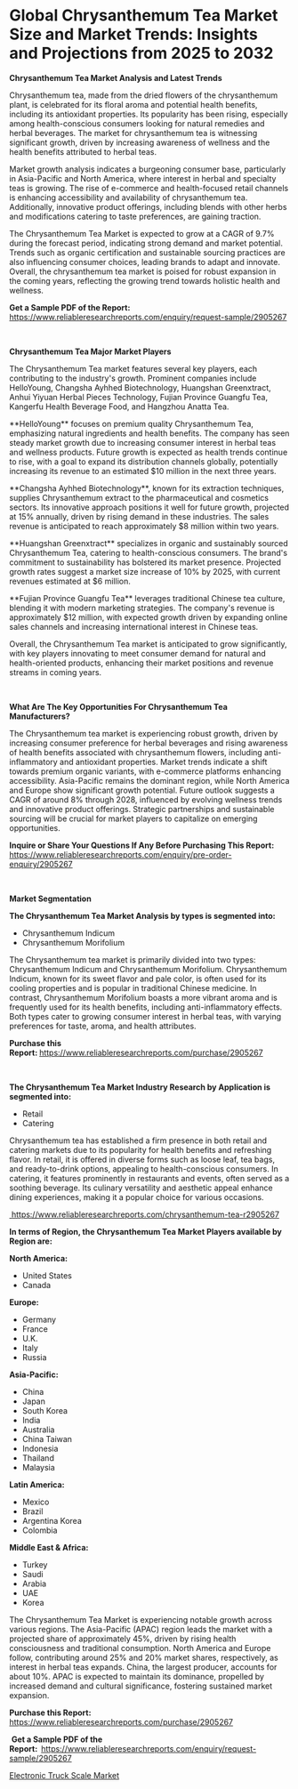 <p><h1>Global Chrysanthemum Tea Market Size and Market Trends: Insights and Projections from 2025 to 2032</h1></p><p><strong>Chrysanthemum Tea Market Analysis and Latest Trends</strong></p>
<p><p>Chrysanthemum tea, made from the dried flowers of the chrysanthemum plant, is celebrated for its floral aroma and potential health benefits, including its antioxidant properties. Its popularity has been rising, especially among health-conscious consumers looking for natural remedies and herbal beverages. The market for chrysanthemum tea is witnessing significant growth, driven by increasing awareness of wellness and the health benefits attributed to herbal teas.</p><p>Market growth analysis indicates a burgeoning consumer base, particularly in Asia-Pacific and North America, where interest in herbal and specialty teas is growing. The rise of e-commerce and health-focused retail channels is enhancing accessibility and availability of chrysanthemum tea. Additionally, innovative product offerings, including blends with other herbs and modifications catering to taste preferences, are gaining traction.</p><p>The Chrysanthemum Tea Market is expected to grow at a CAGR of 9.7% during the forecast period, indicating strong demand and market potential. Trends such as organic certification and sustainable sourcing practices are also influencing consumer choices, leading brands to adapt and innovate. Overall, the chrysanthemum tea market is poised for robust expansion in the coming years, reflecting the growing trend towards holistic health and wellness.</p></p>
<p><strong>Get a Sample PDF of the Report:&nbsp;</strong> <a href="https://www.reliableresearchreports.com/enquiry/request-sample/2905267?utm_campaign=2186&utm_medium=2&utm_source=Github&utm_content=ia&utm_term=12032025&utm_id=chrysanthemum-tea">https://www.reliableresearchreports.com/enquiry/request-sample/2905267</a></p>
<p>&nbsp;</p>
<p><strong>Chrysanthemum Tea Major Market Players</strong></p>
<p><p>The Chrysanthemum Tea market features several key players, each contributing to the industry's growth. Prominent companies include HelloYoung, Changsha Ayhhed Biotechnology, Huangshan Greenxtract, Anhui Yiyuan Herbal Pieces Technology, Fujian Province Guangfu Tea, Kangerfu Health Beverage Food, and Hangzhou Anatta Tea.</p><p>**HelloYoung** focuses on premium quality Chrysanthemum Tea, emphasizing natural ingredients and health benefits. The company has seen steady market growth due to increasing consumer interest in herbal teas and wellness products. Future growth is expected as health trends continue to rise, with a goal to expand its distribution channels globally, potentially increasing its revenue to an estimated $10 million in the next three years.</p><p>**Changsha Ayhhed Biotechnology**, known for its extraction techniques, supplies Chrysanthemum extract to the pharmaceutical and cosmetics sectors. Its innovative approach positions it well for future growth, projected at 15% annually, driven by rising demand in these industries. The sales revenue is anticipated to reach approximately $8 million within two years.</p><p>**Huangshan Greenxtract** specializes in organic and sustainably sourced Chrysanthemum Tea, catering to health-conscious consumers. The brand's commitment to sustainability has bolstered its market presence. Projected growth rates suggest a market size increase of 10% by 2025, with current revenues estimated at $6 million.</p><p>**Fujian Province Guangfu Tea** leverages traditional Chinese tea culture, blending it with modern marketing strategies. The company's revenue is approximately $12 million, with expected growth driven by expanding online sales channels and increasing international interest in Chinese teas.</p><p>Overall, the Chrysanthemum Tea market is anticipated to grow significantly, with key players innovating to meet consumer demand for natural and health-oriented products, enhancing their market positions and revenue streams in coming years.</p></p>
<p>&nbsp;</p>
<p><strong>What Are The Key Opportunities For Chrysanthemum Tea Manufacturers?</strong></p>
<p><p>The Chrysanthemum tea market is experiencing robust growth, driven by increasing consumer preference for herbal beverages and rising awareness of health benefits associated with chrysanthemum flowers, including anti-inflammatory and antioxidant properties. Market trends indicate a shift towards premium organic variants, with e-commerce platforms enhancing accessibility. Asia-Pacific remains the dominant region, while North America and Europe show significant growth potential. Future outlook suggests a CAGR of around 8% through 2028, influenced by evolving wellness trends and innovative product offerings. Strategic partnerships and sustainable sourcing will be crucial for market players to capitalize on emerging opportunities.</p></p>
<p><strong>Inquire or Share Your Questions If Any Before Purchasing This Report:</strong> <a href="https://www.reliableresearchreports.com/enquiry/pre-order-enquiry/2905267?utm_campaign=2186&utm_medium=2&utm_source=Github&utm_content=ia&utm_term=12032025&utm_id=chrysanthemum-tea">https://www.reliableresearchreports.com/enquiry/pre-order-enquiry/2905267</a></p>
<p>&nbsp;</p>
<p><strong>Market Segmentation</strong></p>
<p><strong>The Chrysanthemum Tea Market Analysis by types is segmented into:</strong></p>
<p><ul><li>Chrysanthemum Indicum</li><li>Chrysanthemum Morifolium</li></ul></p>
<p><p>The Chrysanthemum tea market is primarily divided into two types: Chrysanthemum Indicum and Chrysanthemum Morifolium. Chrysanthemum Indicum, known for its sweet flavor and pale color, is often used for its cooling properties and is popular in traditional Chinese medicine. In contrast, Chrysanthemum Morifolium boasts a more vibrant aroma and is frequently used for its health benefits, including anti-inflammatory effects. Both types cater to growing consumer interest in herbal teas, with varying preferences for taste, aroma, and health attributes.</p></p>
<p><strong>Purchase this Report:&nbsp;</strong><a href="https://www.reliableresearchreports.com/purchase/2905267?utm_campaign=2186&utm_medium=2&utm_source=Github&utm_content=ia&utm_term=12032025&utm_id=chrysanthemum-tea">https://www.reliableresearchreports.com/purchase/2905267</a></p>
<p>&nbsp;</p>
<p><strong>The Chrysanthemum Tea Market Industry Research by Application is segmented into:</strong></p>
<p><ul><li>Retail</li><li>Catering</li></ul></p>
<p><p>Chrysanthemum tea has established a firm presence in both retail and catering markets due to its popularity for health benefits and refreshing flavor. In retail, it is offered in diverse forms such as loose leaf, tea bags, and ready-to-drink options, appealing to health-conscious consumers. In catering, it features prominently in restaurants and events, often served as a soothing beverage. Its culinary versatility and aesthetic appeal enhance dining experiences, making it a popular choice for various occasions.</p></p>
<p><a href="https://www.reliableresearchreports.com/chrysanthemum-tea-r2905267?utm_campaign=2186&utm_medium=2&utm_source=Github&utm_content=ia&utm_term=12032025&utm_id=chrysanthemum-tea">&nbsp;https://www.reliableresearchreports.com/chrysanthemum-tea-r2905267</a></p>
<p><strong>In terms of Region, the Chrysanthemum Tea Market Players available by Region are:</strong></p>
<p>
    <p> <strong> North America: </strong>
        <ul>
            <li>United States</li>
            <li>Canada</li>
        </ul>
        </p> 
    <p> <strong> Europe: </strong>
        <ul>
            <li>Germany</li>
            <li>France</li>
            <li>U.K.</li>
            <li>Italy</li>
            <li>Russia</li>
        </ul>
        </p> 
    <p> <strong> Asia-Pacific: </strong>
        <ul>
            <li>China</li>
            <li>Japan</li>
            <li>South Korea</li>
            <li>India</li>
            <li>Australia</li>
            <li>China Taiwan</li>
            <li>Indonesia</li>
            <li>Thailand</li>
            <li>Malaysia</li>
        </ul>
        </p> 
    <p> <strong> Latin America: </strong>
        <ul>
            <li>Mexico</li>
            <li>Brazil</li>
            <li>Argentina Korea</li>
            <li>Colombia</li>
        </ul>
        </p> 
    <p> <strong> Middle East & Africa: </strong>
        <ul>
            <li>Turkey</li>
            <li>Saudi</li>
            <li>Arabia</li>
            <li>UAE</li>
            <li>Korea</li>
        </ul>
    </p>
    </p>
<p><p>The Chrysanthemum Tea Market is experiencing notable growth across various regions. The Asia-Pacific (APAC) region leads the market with a projected share of approximately 45%, driven by rising health consciousness and traditional consumption. North America and Europe follow, contributing around 25% and 20% market shares, respectively, as interest in herbal teas expands. China, the largest producer, accounts for about 10%. APAC is expected to maintain its dominance, propelled by increased demand and cultural significance, fostering sustained market expansion.</p></p>
<p><strong>Purchase this Report: </strong><a href="https://www.reliableresearchreports.com/purchase/2905267?utm_campaign=2186&utm_medium=2&utm_source=Github&utm_content=ia&utm_term=12032025&utm_id=chrysanthemum-tea">https://www.reliableresearchreports.com/purchase/2905267</a></p>
<p>&nbsp;<strong>Get a Sample PDF of the Report:&nbsp;&nbsp;</strong><a href="https://www.reliableresearchreports.com/enquiry/request-sample/2905267?utm_campaign=2186&utm_medium=2&utm_source=Github&utm_content=ia&utm_term=12032025&utm_id=chrysanthemum-tea">https://www.reliableresearchreports.com/enquiry/request-sample/2905267</a></p>
<p><strong></strong></p>
<p><p><a href="https://github.com/molayrabeta/Market-Research-Report-List-1/blob/main/electronic-truck-scale-market.md?utm_campaign=2186&utm_medium=2&utm_source=Github&utm_content=ia&utm_term=12032025&utm_id=chrysanthemum-tea">Electronic Truck Scale Market</a></p></p>